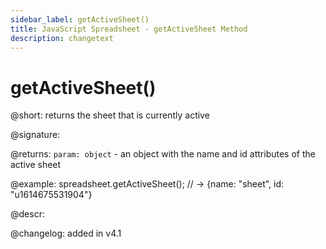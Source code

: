 ```yaml
---
sidebar_label: getActiveSheet()
title: JavaScript Spreadsheet - getActiveSheet Method
description: changetext
---
```


# getActiveSheet()

@short: returns the sheet that is currently active

@signature:

@returns:
`param: object` - an object with the name and id attributes of the active sheet

@example:
spreadsheet.getActiveSheet();
// ->  {name: "sheet", id: "u1614675531904"}

@descr:

@changelog: added in v4.1
